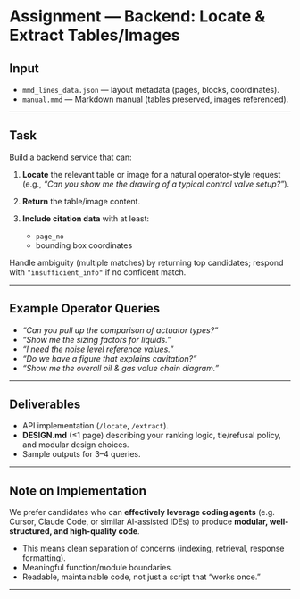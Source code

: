 # Assignment — Backend: Locate & Extract Tables/Images

## Input

* `mmd_lines_data.json` — layout metadata (pages, blocks, coordinates).
* `manual.mmd` — Markdown manual (tables preserved, images referenced).

---

## Task

Build a backend service that can:

1. **Locate** the relevant table or image for a natural operator-style request (e.g., *“Can you show me the drawing of a typical control valve setup?”*).
2. **Return** the table/image content.
3. **Include citation data** with at least:

   * `page_no`
   * bounding box coordinates

Handle ambiguity (multiple matches) by returning top candidates; respond with `"insufficient_info"` if no confident match.

---

## Example Operator Queries

* *“Can you pull up the comparison of actuator types?”*
* *“Show me the sizing factors for liquids.”*
* *“I need the noise level reference values.”*
* *“Do we have a figure that explains cavitation?”*
* *“Show me the overall oil & gas value chain diagram.”*

---

## Deliverables

* API implementation (`/locate`, `/extract`).
* **DESIGN.md** (≤1 page) describing your ranking logic, tie/refusal policy, and modular design choices.
* Sample outputs for 3–4 queries.


---

## Note on Implementation

We prefer candidates who can **effectively leverage coding agents** (e.g. Cursor, Claude Code, or similar AI-assisted IDEs) to produce **modular, well-structured, and high-quality code**.

* This means clean separation of concerns (indexing, retrieval, response formatting).
* Meaningful function/module boundaries.
* Readable, maintainable code, not just a script that “works once.”

---
